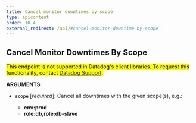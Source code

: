 ```yaml
---
title: Cancel monitor downtimes by scope
type: apicontent
order: 10.4
external_redirect: /api/#cancel-monitor-downtime-by-scope
---
```


## Cancel Monitor Downtimes By Scope

<mark>This endpoint is not supported in Datadog's client libraries. To request this functionality, contact [Datadog Support][1].</mark>


**ARGUMENTS**:

* **`scope`** [*required*]:
    Cancel all downtimes with the given scope(s), e.g.:

    *  **env:prod**
    *  **role:db,role:db-slave**

[1]: /help
